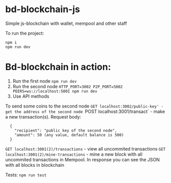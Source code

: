 # bd-blockchain-js
Simple js-blockchain with wallet, mempool and other staff 

To run the project:
``` 
npm i
npm run dev
```

# Bd-blockchain in action:

1. Run the first node
  ``` npm run dev ```
2. Run the second node
  ``` HTTP_PORT=3002 P2P_PORT=5002 PEERS=ws://localhost:5001 npm run dev ```
3. Use API methods

To send some coins to the second node
`GET localhost:3002/public-key' - get the address of the second node
`POST localhost:3001/transact` - make a new transaction(s). Request body:

``` 
  {
    "recipient": "public key of the second node",
    "amount": 50 (any value, default balance is 500)
  }
```
`GET localhost:3001(2)/transactions` - view all uncommited transactions
`GET localhost:3001(2)/mine-transactions` - mine a new block with all uncommited transactions in Mempool. 
In response you can see the JSON with all blocks in blockchain

Tests:
``` npm run test ```
